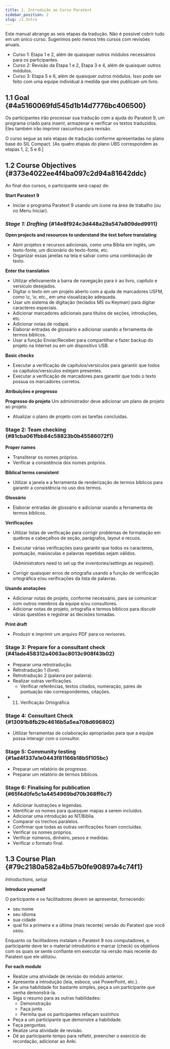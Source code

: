 ```yaml
---
title: 1. Introdução ao Curso Paratext
sidebar_position: 2
slug: /1.Intro
---
```


Este manual abrange as seis etapas da tradução. Não é possível cobrir tudo em um único curso. Sugerimos pelo menos três cursos com revisões anuais.

- Curso 1: Etapa 1 e 2, além de quaisquer outros módulos necessários para os participantes.
- Curso 2: Revisão da Etapa 1 e 2, Etapa 3 e 4, além de quaisquer outros módulos.
- Curso 3: Etapa 5 e 6, além de quaisquer outros módulos. Isso pode ser feito com uma equipe individual à medida que eles publicam um livro.

## 1.1 Goal {#4a5160069fd545d1b14d7776bc406500}

Os participantes irão processar sua tradução com a ajuda do Paratext 9, um programa criado para inserir, armazenar e verificar os textos traduzidos. Eles também irão imprimir rascunhos para revisão.

O curso segue as seis etapas de tradução conforme apresentadas no plano base do SIL Compact. [As quatro etapas do plano UBS correspondem às etapas 1, 2, 5 e 6.]

## 1.2 Course Objectives {#373e4022ee4f4ba097c2d94a81642ddc}

Ao final dos cursos, o participante será capaz de:

**Start Paratext 9**

- Iniciar o programa Paratext 9 usando um ícone na área de trabalho (ou no Menu Iniciar).

### _**Stage 1: Drafting**_ {#14e8f924c3d448a29a547a809ded9911}

**Open projects and resources to understand the text before translating**

- Abrir projetos e recursos adicionais, como uma Bíblia em inglês, um texto-fonte, um dicionário do texto-fonte, etc.
- Organizar essas janelas na tela e salvar como uma combinação de texto.

**Enter the translation**

- Utilizar efetivamente a barra de navegação para ir ao livro, capítulo e versículo desejados.
- Digitar o texto em um projeto aberto com a ajuda de marcadores USFM, como \\c, \\v, etc., em uma visualização adequada.
- Usar um sistema de digitação (teclados MS ou Keyman) para digitar caracteres especiais.
- Adicionar marcadores adicionais para títulos de seções, introduções, etc.
- Adicionar notas de rodapé.
- Elaborar entradas de glossário e adicionar usando a ferramenta de termos bíblicos.
- Usar a função Enviar/Receber para compartilhar e fazer backup do projeto na Internet ou em um dispositivo USB.

**Basic checks**

- Executar a verificação de capítulos/versículos para garantir que todos os capítulos/versículos estejam presentes.
- Executar a verificação de marcadores para garantir que todo o texto possua os marcadores corretos.

**Atribuições e progresso**

<strong x-id="1">Progresso do projeto</strong> Um administrador deve adicionar um plano de projeto ao projeto.

- Atualizar o plano de projeto com as tarefas concluídas.

### **Stage 2: Team checking** {#81cba061fbb84c58823b0b45586072f1}

**Proper names**

- Transliterar os nomes próprios.
- Verificar a consistência dos nomes próprios.

**Biblical terms consistent**

- Utilizar a janela e a ferramenta de renderização de termos bíblicos para garantir a consistência no uso dos termos.

**Glossário**

- Elaborar entradas de glossário e adicionar usando a ferramenta de termos bíblicos.

**Verificações**

- Utilizar listas de verificação para corrigir problemas de formatação em quebras e cabeçalhos de seção, parágrafos, layout e recuos.

- Executar várias verificações para garantir que todos os caracteres, pontuação, maiúsculas e palavras repetidas sejam válidos.

    (Administrators need to set up the inventories/settings as required).

- Corrigir quaisquer erros de ortografia usando a função de verificação ortográfica e/ou verificações da lista de palavras.

**Usando anotações**

- Adicionar notas de projeto, conforme necessário, para se comunicar com outros membros da equipe e/ou consultores.
- Adicionar notas de projeto, ortografia e termos bíblicos para discutir várias questões e registrar as decisões tomadas.

**Print draft**

- Produzir e imprimir um arquivo PDF para os revisores.

### **Stage 3: Prepare for a consultant check** {#41ade458312a4063ac8013c908f43b02}

- Preparar uma retrotradução.
- Retrotradução 1 (livre).
- Retrotradução 2 (palavra por palavra).
- Realizar outras verificações.
    - Verificar referências, textos citados, numeração, pares de pontuação não correspondentes, citações.
- 11. Verificação Ortográfica

### **Stage 4: Consultant Check** {#13091b8fb29c4616b5a5ea708d696802}

- Utilizar ferramentas de colaboração apropriadas para que a equipe possa interagir com o consultor.

### **Stage 5: Community testing** {#1ad4f337a1e0443f81166b18b5f105bc}

- Preparar um relatório de progresso.
- Preparar um relatório de termos bíblicos.

### **Stage 6: Finalising for publication** {#65f4d0fe5c1a4454969bd70b368ff6c7}

- Adicionar ilustrações e legendas.
- Identificar os nomes para quaisquer mapas a serem incluídos.
- Adicionar uma introdução ao NT/Bíblia.
- Comparar os trechos paralelos.
- Confirmar que todas as outras verificações foram concluídas.
- Verificar os nomes próprios.
- Verificar números, dinheiro, pesos e medidas.
- Verificar o formato final.

## 1.3 Course Plan {#79c2180a582a4b57b0fe90897a4c74f1}

_Introductions, setup_

**Introduce yourself**

O participante e os facilitadores devem se apresentar, fornecendo:

- seu nome
- seu idioma
- sua cidade
- qual foi a primeira e a última (mais recente) versão do Paratext que você usou.

Enquanto os facilitadores instalam o Paratext 9 nos computadores, o participante deve ler o material introdutório e marcar (check) os objetivos com os quais se sente confiante em executar na versão mais recente do Paratext que ele utilizou.

**For each module**

- Realize uma atividade de revisão do módulo anterior.
- Apresente a introdução (leia, esboce, use PowerPoint, etc.).
- Se uma habilidade for bastante simples, peça a um participante que venha demonstrá-la.
- Siga o resumo para as outras habilidades:
    - Demonstração
    - Faça junto
    - Permita que os participantes refaçam sozinhos
- Peça a um participante que demonstre a habilidade.
- Faça perguntas.
- Realize uma atividade de revisão.
- Dê ao participante tempo para refletir, preencher o exercício de recordação, adicionar ao Anki.
